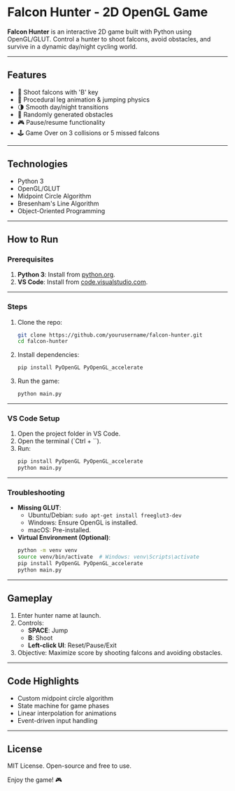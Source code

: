 # Falcon Hunter - 2D OpenGL Game

**Falcon Hunter** is an interactive 2D game built with Python using OpenGL/GLUT. Control a hunter to shoot falcons, avoid obstacles, and survive in a dynamic day/night cycling world.

---

## Features

- 🎯 Shoot falcons with 'B' key
- 🦘 Procedural leg animation & jumping physics
- 🌗 Smooth day/night transitions
- 🚧 Randomly generated obstacles
- 🎮 Pause/resume functionality
- 🕹️ Game Over on 3 collisions or 5 missed falcons

---

## Technologies

- Python 3
- OpenGL/GLUT
- Midpoint Circle Algorithm
- Bresenham's Line Algorithm
- Object-Oriented Programming

---

## How to Run

### Prerequisites

1. **Python 3**: Install from [python.org](https://www.python.org/).
2. **VS Code**: Install from [code.visualstudio.com](https://code.visualstudio.com/).

---

### Steps

1. Clone the repo:
   ```bash
   git clone https://github.com/yourusername/falcon-hunter.git
   cd falcon-hunter
   ```
2. Install dependencies:
   ```bash
   pip install PyOpenGL PyOpenGL_accelerate
   ```
3. Run the game:
   ```bash
   python main.py
   ```

---

### VS Code Setup

1. Open the project folder in VS Code.
2. Open the terminal (`Ctrl + ``).
3. Run:
   ```bash
   pip install PyOpenGL PyOpenGL_accelerate
   python main.py
   ```

---

### Troubleshooting

- **Missing GLUT**:
  - Ubuntu/Debian: `sudo apt-get install freeglut3-dev`
  - Windows: Ensure OpenGL is installed.
  - macOS: Pre-installed.
- **Virtual Environment (Optional)**:
  ```bash
  python -m venv venv
  source venv/bin/activate  # Windows: venv\Scripts\activate
  pip install PyOpenGL PyOpenGL_accelerate
  python main.py
  ```

---

## Gameplay

1. Enter hunter name at launch.
2. Controls:
   - **SPACE**: Jump
   - **B**: Shoot
   - **Left-click UI**: Reset/Pause/Exit
3. Objective: Maximize score by shooting falcons and avoiding obstacles.

---

## Code Highlights

- Custom midpoint circle algorithm
- State machine for game phases
- Linear interpolation for animations
- Event-driven input handling

---

## License

MIT License. Open-source and free to use.

Enjoy the game! 🎮

```

```
